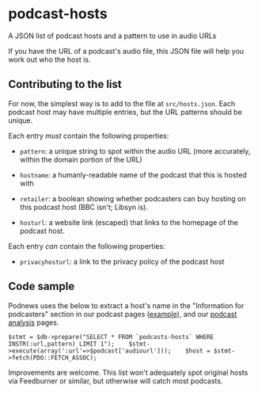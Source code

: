 # podcast-hosts
A JSON list of podcast hosts and a pattern to use in audio URLs

If you have the URL of a podcast's audio file, this JSON file will help you work out who the host is.

## Contributing to the list

For now, the simplest way is to add to the file at `src/hosts.json`. Each podcast host may have multiple entries, but the URL patterns should be unique.

Each entry _must_ contain the following properties:

* `pattern`: a unique string to spot within the audio URL (more accurately, within the domain portion of the URL)

* `hostname`: a humanly-readable name of the podcast that this is hosted with

* `retailer`: a boolean showing whether podcasters can buy hosting on this podcast host (BBC isn't; Libsyn is).

* `hosturl`: a website link (escaped) that links to the homepage of the podcast host.

Each entry _can_ contain the following properties:

* `privacyhosturl`: a link to the privacy policy of the podcast host

## Code sample

Podnews uses the below to extract a host's name in the "Information for podcasters" section in our podcast pages ([example](https://podnews.net/podcast/1287081706)), and our [podcast analysis](https://podnews.net/article/podcast-analysis) pages.

```$stmt = $db->prepare("SELECT * FROM `podcasts-hosts` WHERE INSTR(:url,pattern) LIMIT 1");   
$stmt->execute(array(':url'=>$podcast['audiourl']));   
$host = $stmt->fetch(PDO::FETCH_ASSOC);```

Improvements are welcome. This list won't adequately spot original hosts via Feedburner or similar, but otherwise will catch most podcasts.

